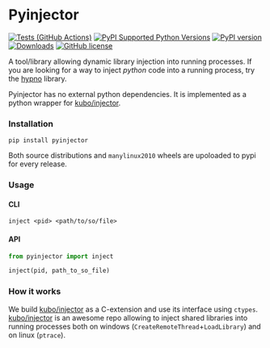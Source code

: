 # Pyinjector

[![Tests (GitHub Actions)](https://github.com/kmaork/pyinjector/workflows/Tests/badge.svg)](https://github.com/kmaork/pyinjector)
[![PyPI Supported Python Versions](https://img.shields.io/pypi/pyversions/pyinjector.svg)](https://pypi.python.org/pypi/pyinjector/)
[![PyPI version](https://badge.fury.io/py/pyinjector.svg)](https://badge.fury.io/py/pyinjector)
[![Downloads](https://pepy.tech/badge/pyinjector)](https://pepy.tech/project/pyinjector)
[![GitHub license](https://img.shields.io/github/license/kmaork/pyinjector)](https://github.com/kmaork/pyinjector/blob/master/LICENSE.txt)

A tool/library allowing dynamic library injection into running processes.
If you are looking for a way to inject *python* code into a running process, try the [hypno](https://github.com/kmaork/hypno) library.

Pyinjector has no external python dependencies.
It is implemented as a python wrapper for [kubo/injector](https://github.com/kubo/injector).

### Installation
```shell script
pip install pyinjector
```
Both source distributions and `manylinux2010` wheels are upoloaded to pypi for every release.

### Usage
#### CLI
```shell script
inject <pid> <path/to/so/file>
```

#### API
```python
from pyinjector import inject

inject(pid, path_to_so_file)
```

### How it works
We build [kubo/injector](https://github.com/kubo/injector) as a C-extension and use its interface using `ctypes`.
[kubo/injector](https://github.com/kubo/injector) is an awesome repo allowing to inject shared libraries into running
processes both on windows (`CreateRemoteThread`+`LoadLibrary`) and on linux (`ptrace`).
